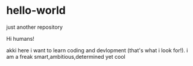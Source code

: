 # hello-world
just another repository

Hi humans!

akki here i want to learn coding and devlopment (that's what i look for!).
i am a freak smart,ambitious,determined yet cool 
